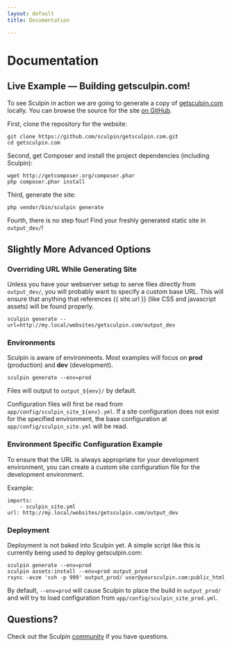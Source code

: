```yaml
---
layout: default
title: Documentation

---
```


# Documentation

## Live Example &mdash; Building getsculpin.com!

To see Sculpin in action we are going to generate a copy of [getsculpin.com][0]
locally. You can browse the source for the site [on GitHub][1].

First, clone the repository for the website:

    git clone https://github.com/sculpin/getsculpin.com.git
    cd getsculpin.com

Second, get Composer and install the project dependencies (including Sculpin):

    wget http://getcomposer.org/composer.phar
    php composer.phar install

Third, generate the site:

    php vendor/bin/sculpin generate

Fourth, there is no step four! Find your freshly generated static site in `output_dev/`!

## Slightly More Advanced Options

### Overriding URL While Generating Site

Unless you have your webserver setup to serve files directly from `output_dev/`,
you will probably want to specify a custom base URL. This will ensure that
anything that references {{ site.url }} (like CSS and javascript assets) will
be found properly.

    sculpin generate --url=http://my.local/websites/getsculpin.com/output_dev

### Environments

Sculpin is aware of environments. Most examples will focus on **prod** (production)
and **dev** (development).

    sculpin generate --env=prod

Files will output to `output_${env}/` by default.

Configuration files will first be read from `app/config/sculpin_site_${env}.yml`.
If a site configuration does not exist for the specified environment, the base
configuration at `app/config/sculpin_site.yml` will be read.

### Environment Specific Configuration Example

To ensure that the URL is always appropriate for your development environment, you
can create a custom site configuration file for the development environment.

Example:

    imports:
        - sculpin_site.yml
    url: http://my.local/websites/getsculpin.com/output_dev

### Deployment

Deployment is not baked into Sculpin yet. A simple script like this is currently
being used to deploy getsculpin.com:

    sculpin generate --env=prod
    sculpin assets:install --env=prod output_prod
    rsync -avze 'ssh -p 999' output_prod/ user@yoursculpin.com:public_html

By default, `--env=prod` will cause Sculpin to place the build in `output_prod/`
and will try to load configuration from `app/config/sculpin_site_prod.yml`.


## Questions?

Check out the Sculpin [community]({{site.url}}/community) if you have questions.

[0]: http://getsculpin.com
[1]: https://github.com/sculpin/getsculpin.com
